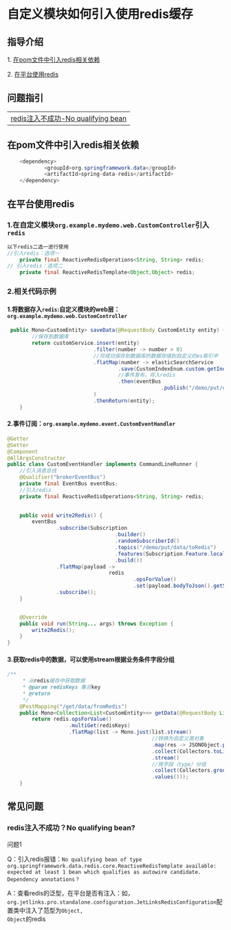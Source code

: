 # 自定义模块如何引入使用redis缓存

## 指导介绍
  <p>1. <a href="/dev-guide/custom-use-redis.html#在pom文件中引入redis相关依赖">在pom文件中引入redis相关依赖</a></p>
  <p>2. <a href="/dev-guide/custom-use-redis.html#在平台使用redis" >在平台使用redis</a></p>

## 问题指引
<table>
   <tr>
     <td>
     <a href="/dev-guide/custom-use-redis.html#redis注入不成功-no-qualifying-bean" >redis注入不成功-No qualifying bean</a>
   </td>
   </tr>
</table>


## 在pom文件中引入redis相关依赖


```java
    <dependency>
            <groupId>org.springframework.data</groupId>
            <artifactId>spring-data-redis</artifactId>
    </dependency>
```

##  在平台使用redis
### 1.在自定义模块`org.example.mydemo.web.CustomController`引入`redis`

```java
以下redis二选一进行使用
//引入redis：选项一
    private final ReactiveRedisOperations<String, String> redis;
// 引入redis：选项二
    private final ReactiveRedisTemplate<Object,Object> redis;
```

### 2.相关代码示例

#### 1.将数据存入`redis`:自定义模块的web层：`org.example.mydemo.web.CustomController`

```java
 public Mono<CustomEntity> saveData(@RequestBody CustomEntity entity) {
        //保存到数据库
        return customService.insert(entity)
                            .filter(number -> number > 0)
                            //将成功保存到数据库的数据存储到自定义的es索引中
                            .flatMap(number -> elasticSearchService
                                    .save(CustomIndexEnum.custom.getIndex(), entity)
                                    //事件发布，存入redis
                                    .then(eventBus
                                                  .publish("/demo/put/data/toRedis", entity))
                            )
                            .thenReturn(entity);
    }
```

#### 2.事件订阅：`org.example.mydemo.event.CustomEventHandler`

```java
@Getter
@Setter
@Component
@AllArgsConstructor
public class CustomEventHandler implements CommandLineRunner {
    //引入消息总线
    @Qualifier("brokerEventBus")
    private final EventBus eventBus;
    //引入redis
    private final ReactiveRedisOperations<String, String> redis;
    

    public void write2Redis() {
        eventBus
                .subscribe(Subscription
                                   .builder()
                                   .randomSubscriberId()
                                   .topics("/demo/put/data/toRedis")
                                   .features(Subscription.Feature.local, Subscription.Feature.broker)
                                   .build())
                .flatMap(payload ->
                                 redis
                                         .opsForValue()
                                         .set(payload.bodyToJson().getString("id"), payload.bodyToJson().toString()))
                .subscribe();
    }


    @Override
    public void run(String... args) throws Exception {
        write2Redis();
    }
}
```

#### 3.获取redis中的数据，可以使用stream根据业务条件字段分组

```java
/**
     * 从redis缓存中获取数据
     * @param redisKeys 集合key
     * @return
     */
    @PostMapping("/get/data/fromRedis")
    public Mono<Collection<List<CustomEntity>>> getData(@RequestBody List<String> redisKeys) {
        return redis.opsForValue()
                    .multiGet(redisKeys)
                    .flatMap(list -> Mono.just(list.stream()
                                               //转换为自定义类对象
                                               .map(res -> JSONObject.parseObject(res, CustomEntity.class))
                                               .collect(Collectors.toList())
                                               .stream()
                                               //按字段（type）分组
                                               .collect(Collectors.groupingBy(customentity -> ((CustomEntity) customentity).getType()))
                                               .values()));
    }
```

## 常见问题

### redis注入不成功？No qualifying bean?
<div class='explanation warning'>
  <p class='explanation-title-warp'>
    <span class='iconfont icon-bangzhu explanation-icon'></span>
    <span class='explanation-title font-weight'>问题1</span>
  </p>
<p>Q：引入redis报错：<code>No qualifying bean of type org.springframework.data.redis.core.ReactiveRedisTemplate available: 
expected at least 1 bean which qualifies as autowire candidate. Dependency annotations？</code></p>
<p>A：查看redis的泛型，在平台是否有注入：如，<code>org.jetlinks.pro.standalone.configuration.JetLinksRedisConfiguration</code>配置类中注入了范型为<code>Object,
Object</code>的redis</p>
</div>



